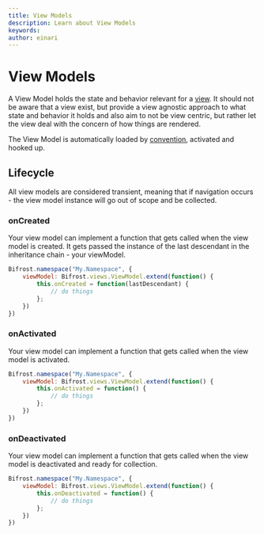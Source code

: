```yaml
---
title: View Models
description: Learn about View Models
keywords: 
author: einari
---
```

# View Models

A View Model holds the state and behavior relevant for a [view](views.md). It should not be aware that a view exist, but provide a view agnostic approach to what state and behavior it holds and also aim to not be view centric, but rather let the view deal with the concern of how things are rendered.

The View Model is automatically loaded by [convention](conventions.md), activated and hooked up.

## Lifecycle

All view models are considered transient, meaning that if navigation occurs - the view model instance will go out of scope and be collected.

### onCreated

Your view model can implement a function that gets called when the view model is created. It gets passed the instance of the last descendant in the inheritance chain - your viewModel.

```javascript
Bifrost.namespace("My.Namespace", {
    viewModel: Bifrost.views.ViewModel.extend(function() {
        this.onCreated = function(lastDescendant) {
            // do things
        };
    })
})
```

### onActivated

Your view model can implement a function that gets called when the view model is activated.

```javascript
Bifrost.namespace("My.Namespace", {
    viewModel: Bifrost.views.ViewModel.extend(function() {
        this.onActivated = function() {
            // do things
        };
    })
})
```

### onDeactivated

Your view model can implement a function that gets called when the view model is deactivated and ready for collection.

```javascript
Bifrost.namespace("My.Namespace", {
    viewModel: Bifrost.views.ViewModel.extend(function() {
        this.onDeactivated = function() {
            // do things
        };
    })
})
```
